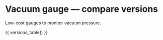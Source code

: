 # Vacuum gauge — compare versions

Low-cost gauges to monitor vacuum pressure.

{{ versions_table() }}

